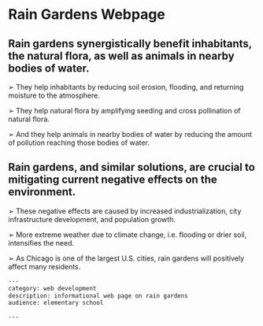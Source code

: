 Rain Gardens Webpage
=========================

## Rain gardens synergistically benefit inhabitants, the natural flora, as well as animals in nearby bodies of water.
➢ They help inhabitants by reducing soil erosion, flooding, and returning moisture to the atmosphere.

➢ They help natural flora by amplifying seeding and cross pollination of natural flora.

➢ And they help animals in nearby bodies of water by reducing the amount of pollution reaching those bodies of water.

## Rain gardens, and similar solutions, are crucial to mitigating current negative effects on the environment.
➢ These negative effects are caused by increased industrialization, city infrastructure development, and population growth.

➢ More extreme weather due to climate change, i.e. flooding or drier soil, intensifies the need.

➢ As Chicago is one of the largest U.S. cities, rain gardens will positively affect many residents.



```txt
---
category: web development
description: informational web page on rain gardens
audience: elementary school

---
```


